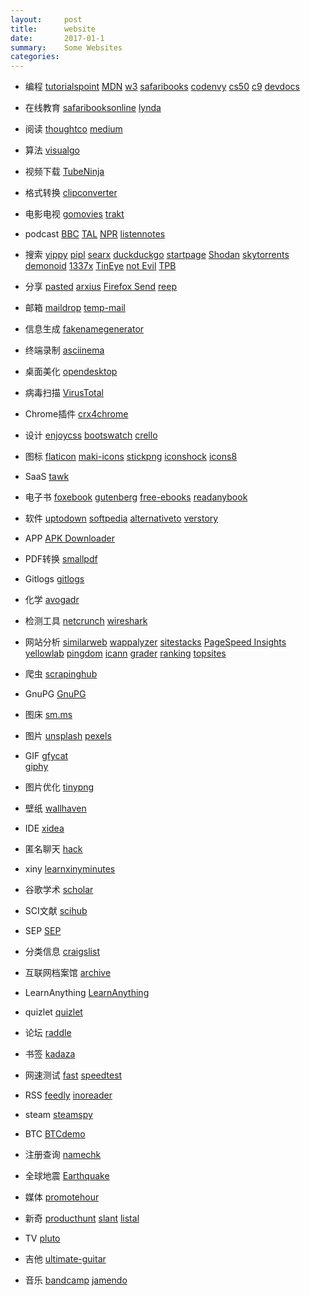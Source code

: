 ```yaml
---
layout:     post
title:      website
date:       2017-01-1
summary:    Some Websites
categories: 
---
```

* 编程     [tutorialspoint](https://www.tutorialspoint.com/)
            [MDN](https://developer.mozilla.org)
            [w3](https://www.w3.org/)
            [safaribooks](https://www.safaribooksonline.com)
            [codenvy](https://codenvy.com)
            [cs50](https://cs50.io)
            [c9](https://c9.io)
            [devdocs](http://devdocs.io/)
* 在线教育   [safaribooksonline](https://www.safaribooksonline.com) 
            [lynda](https://www.lynda.com/)           
* 阅读      [thoughtco](https://www.thoughtco.com/)
            [medium](https://medium.com/)
* 算法     [visualgo](https://visualgo.net/en)
* 视频下载  [TubeNinja](https://www.tubeninja.net/)
* 格式转换  [clipconverter](http://www.clipconverter.cc/)
* 电影电视  [gomovies](https://gomovies.to/) 
            [trakt](https://trakt.tv/)
* podcast   [BBC](http://www.bbc.co.uk/podcasts)
            [TAL](https://www.thisamericanlife.org)
            [NPR](http://www.npr.org/)
            [listennotes](https://www.listennotes.com/)
* 搜索      [yippy](http://yippy.com/)
            [pipl](https://pipl.com/)
            [searx](https://searx.me/) 
            [duckduckgo](https://duckduckgo.com/)
            [startpage](https://www.startpage.com/)
            [Shodan](https://www.shodan.io/)
            [skytorrents](https://www.skytorrents.in/)
            [demonoid](https://www.demonoid.pw)
            [1337x](http://1337x.to/)
            [TinEye](https://tineye.com/)
            [not Evil](http://hss3uro2hsxfogfq.onion/)
            [TPB](http://uj3wazyk5u4hnvtk.onion/)

* 分享      [pasted](http://pasted.co/)
            [arxius](https://arxius.io/) 
            [Firefox Send](https://send.firefox.com/)
            [reep](https://reep.io/)
* 邮箱      [maildrop](https://maildrop.cc/) 
            [temp-mail](https://temp-mail.org)  
* 信息生成   [fakenamegenerator](http://www.fakenamegenerator.com/)                     
* 终端录制  [asciinema](https://asciinema.org/)
* 桌面美化  [opendesktop](https://www.opendesktop.org/)
* 病毒扫描  [VirusTotal](https://www.virustotal.com)
* Chrome插件 [crx4chrome](https://www.crx4chrome.com/)
* 设计      [enjoycss](http://enjoycss.com/)
            [bootswatch](https://bootswatch.com/)
            [crello](https://crello.com/)
* 图标        [flaticon](https://www.flaticon.com/)
            [maki-icons](https://www.mapbox.com/maki-icons/)
            [stickpng](http://www.stickpng.com/)
            [iconshock](https://www.iconshock.com/)
            [icons8](https://icons8.com/)
* SaaS       [tawk](https://www.tawk.to/) 
* 电子书     [foxebook](http://www.foxebook.net/)
            [gutenberg](https://www.gutenberg.org/)
            [free-ebooks](https://www.free-ebooks.net/)
            [readanybook](https://www.readanybook.com/)
* 软件       [uptodown](http://uptodown.com)
            [softpedia](http://www.softpedia.com/)
            [alternativeto](https://alternativeto.net/)
            [verstory](https://verstory.com/)
* APP        [APK Downloader](https://apps.evozi.com/apk-downloader/)
* PDF转换     [smallpdf](https://smallpdf.com/)
* Gitlogs    [gitlogs](http://www.gitlogs.com/) 
* 化学       [avogadr](https://avogadr.io/)
* 检测工具   [netcrunch](https://www.adremsoft.com/netcrunch.tools/)
            [wireshark](https://www.wireshark.org/)
* 网站分析   [similarweb](https://www.similarweb.com/)
            [wappalyzer](https://wappalyzer.com/)
            [sitestacks](https://sitestacks.com/)
            [PageSpeed Insights](https://developers.google.com/speed/pagespeed/insights/)
            [yellowlab](http://yellowlab.tools/)
            [pingdom](https://tools.pingdom.com/)
            [icann](https://whois.icann.org)
            [grader](https://website.grader.com/)
            [ranking](http://www.ranking.com/)
            [topsites](https://www.quantcast.com/top-sites/)
* 爬虫       [scrapinghub](https://scrapinghub.com/)            
* GnuPG     [GnuPG](https://gnupg.org/)            
* 图床       [sm.ms](https://sm.ms/)
* 图片       [unsplash](https://unsplash.com/)
            [pexels](https://www.pexels.com/)
            
* GIF       [gfycat](https://gfycat.com/)  
            [giphy](https://giphy.com/)          
* 图片优化    [tinypng](https://tinypng.com/)
* 壁纸      [wallhaven](https://alpha.wallhaven.cc/)
* IDE       [xidea](http://xidea.online)
* 匿名聊天   [hack](https://hack.chat/)
* xiny [learnxinyminutes](https://learnxinyminutes.com/)
* 谷歌学术    [scholar](https://scholar.google.com/)
* SCI文献     [scihub](http://sci-hub.io/)   
* SEP         [SEP](https://plato.stanford.edu/)
* 分类信息       [craigslist](https://www.craigslist.org/)
* 互联网档案馆 [archive](https://archive.org/)

* LearnAnything  [LearnAnything](https://learn-anything.xyz/)
* quizlet     [quizlet](https://quizlet.com/)

* 论坛    [raddle](https://raddle.me/)
* 书签   [kadaza](http://www.kadaza.com/)
* 网速测试    [fast](https://fast.com/) 
            [speedtest](http://beta.speedtest.net/)
* RSS [feedly](https://feedly.com)
    [inoreader](https://www.inoreader.com/)
* steam [steamspy](http://steamspy.com/)
* BTC   [BTCdemo](http://www.blockchaindemo.io/)
* 注册查询 [namechk](https://namechk.com/)

* 全球地震 [Earthquake](http://www.earthquick.world/)
* 媒体   [promotehour](http://promotehour.com/)
* 新奇   [producthunt](https://www.producthunt.com)
         [slant](https://www.slant.co/)
         [listal](http://www.listal.com/)
* TV    [pluto](http://pluto.tv/)
* 吉他  [ultimate-guitar](https://www.ultimate-guitar.com/)
* 音乐  [bandcamp](https://bandcamp.com/)
        [jamendo](https://www.jamendo.com)
